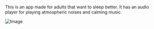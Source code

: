 This is an app made for adults that want to sleep better. It has an audio player for playing atmospheric noises and calming music. 

![Image](https://github.com/user-attachments/assets/bac4f2d2-9ac0-4975-aa72-9b04e6b883c3)
